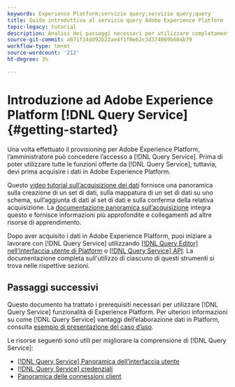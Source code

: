 ```yaml
---
keywords: Experience Platform;servizio query;servizio query;query
title: Guida introduttiva al servizio query Adobe Experience Platform
topic-legacy: tutorial
description: Analisi dei passaggi necessari per utilizzare completamente Adobe Experience Platform Query Service
source-git-commit: a071f14dd92b22ae4f1f0e62c3d374069b684b79
workflow-type: tm+mt
source-wordcount: '212'
ht-degree: 3%

---
```


# Introduzione ad Adobe Experience Platform [!DNL Query Service] {#getting-started}

Una volta effettuato il provisioning per Adobe Experience Platform, l’amministratore può concedere l’accesso a [!DNL Query Service]. Prima di poter utilizzare tutte le funzioni offerte da [!DNL Query Service], tuttavia, devi prima acquisire i dati in Adobe Experience Platform.

Questo [video tutorial sull’acquisizione dei dati](https://experienceleague.adobe.com/docs/platform-learn/tutorials/data-ingestion/create-datasets-and-ingest-data.html) fornisce una panoramica sulla creazione di un set di dati, sulla mappatura di un set di dati su uno schema, sull’aggiunta di dati al set di dati e sulla conferma della relativa acquisizione. La [documentazione panoramica sull’acquisizione](../../ingestion/home.md) integra questo e fornisce informazioni più approfondite e collegamenti ad altre risorse di apprendimento.

Dopo aver acquisito i dati in Adobe Experience Platform, puoi iniziare a lavorare con [!DNL Query Service] utilizzando [[!DNL Query Editor] nell’interfaccia utente di Platform](../ui/user-guide.md) o [[!DNL Query Service] API](../api/getting-started.md). La documentazione completa sull&#39;utilizzo di ciascuno di questi strumenti si trova nelle rispettive sezioni.

## Passaggi successivi

Questo documento ha trattato i prerequisiti necessari per utilizzare [!DNL Query Service] funzionalità di Experience Platform. Per ulteriori informazioni su come [!DNL Query Service] vantaggi dell’elaborazione dati in Platform, consulta [esempio di presentazione del caso d’uso](./use-case.md).

Le risorse seguenti sono utili per migliorare la comprensione di [!DNL Query Service]:

- [[!DNL Query Service] Panoramica dell’interfaccia utente](../ui/overview.md)
- [[!DNL Query Service] credenziali](../ui/credentials.md)
- [Panoramica delle connessioni client](../clients/overview.md)
